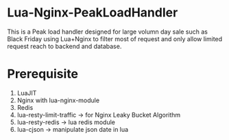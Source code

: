 # Lua-Nginx-PeakLoadHandler
This is a Peak load handler designed for large volumn day sale such as Black Friday using Lua+Nginx to filter most of request and only allow limited request reach to backend and database.

# Prerequisite
1. LuaJIT
2. Nginx with lua-nginx-module
3. Redis
4. lua-resty-limit-traffic -> for Nginx Leaky Bucket Algorithm
5. lua-resty-redis -> lua redis module
6. lua-cjson -> manipulate json date in lua
